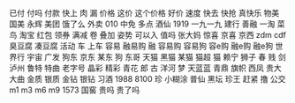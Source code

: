 已付
付吗
付款
快上
肉
漏
价格
这价
这个价格
好价
速度
快去
快抢
真快乐
物美
国美
永辉
美团
饿了么
外卖
010
中免
多点
酒仙
1919
一九一九
建行
善融
一淘
菜鸟
淘宝
红包
领券
满减
卷
叠加
姿势
可以入
值吗
张大妈
惊喜
京喜
京西
zdm
cdf
臭豆腐
凑豆腐
活动
车
上车
容易
融易购
融
容易购
容易狗
容e购
融e购
融e狗
世界行
宇宙
广发
狗东
京东
某东
狗
东哥
天猫
黑猫
某猫
猫超
猫
赖宁
狮子
春
贱
剑
泸州
鲁特
特曲
老字号
晶彩
精彩
青花
郎
古
洋河
梦
天蓝蓝
青鼎
旗帜
西凤
贵大
大曲
金质
银质
金钻
银钻
习酒
1988
8100
珍
小糊涂
普仙
黑坛
珍王
赶紧
撸
公交
m1
m3
m6
m9
1573
国窖
贵吗
贵了吗
